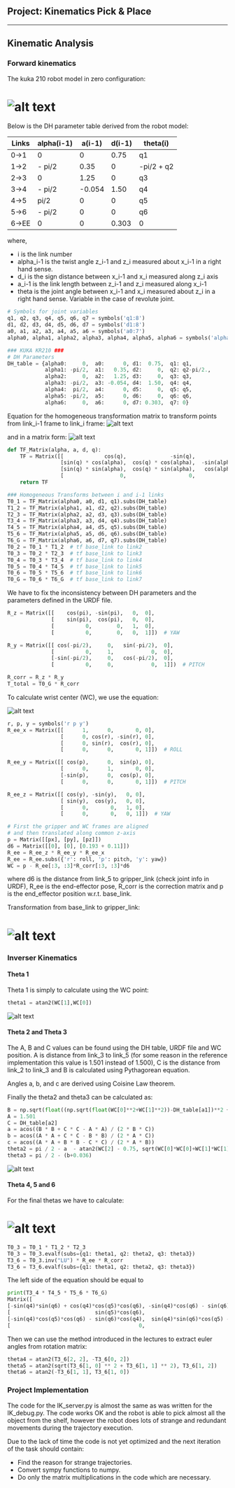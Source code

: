 ## Project: Kinematics Pick & Place

---


[//]: # (Image References)

[image1]: ./misc_images/system.png
[image2]: ./misc_images/misc3.png
[image3]: ./misc_images/misc2.png
[image4]: ./misc_images/forward_eq.png
[image5]: ./misc_images/forward_tf.png
[image6]: ./misc_images/wc.png
[image7]: ./misc_images/fw_kin_results.png
[image8]: ./misc_images/theta1.png
[image9]: ./misc_images/theta23.png
[image10]: ./misc_images/tf_for_theta456.png

## Kinematic Analysis
### Forward kinematics

The kuka 210 robot model in zero configuration:
# ![alt text][image1]
       

Below is the DH parameter table derived from the robot model:

Links | alpha(i-1) | a(i-1) | d(i-1) | theta(i)
--- | --- | --- | --- | ---
0->1 | 0 | 0 | 0.75 | q1
1->2 | - pi/2 | 0.35 | 0 | -pi/2 + q2
2->3 | 0 | 1.25 | 0 | q3
3->4 |  - pi/2 | -0.054 | 1.50 | q4
4->5 | pi/2 | 0 | 0 | q5
5->6 | - pi/2 | 0 | 0 | q6
6->EE | 0 | 0 | 0.303 | 0

where,
* i is the link number
* alpha_i-1 is the twist angle z_i-1 and z_i measured about x_i-1 in a right hand sense.
* d_i is the sign distance between x_i-1 and x_i measured along z_i axis
* a_i-1 is the link length between z_i-1 and z_i measured along x_i-1
* theta is the joint angle between x_i-1 and x_i measured about z_i in a right hand sense. Variable in the case of revolute joint.

```python
# Symbols for joint variables
q1, q2, q3, q4, q5, q6, q7 = symbols('q1:8')
d1, d2, d3, d4, d5, d6, d7 = symbols('d1:8')
a0, a1, a2, a3, a4, a5, a6 = symbols('a0:7')
alpha0, alpha1, alpha2, alpha3, alpha4, alpha5, alpha6 = symbols('alpha0:7')

### KUKA KR210 ###
# DH Parameters
DH_table = {alpha0:     0,  a0:      0, d1:  0.75,  q1: q1,
            alpha1: -pi/2,  a1:   0.35, d2:     0,  q2: q2-pi/2.,
            alpha2:     0,  a2:   1.25, d3:     0,  q3: q3,
            alpha3: -pi/2,  a3: -0.054, d4:  1.50,  q4: q4,
            alpha4:  pi/2,  a4:      0, d5:     0,  q5: q5,
            alpha5: -pi/2,  a5:      0, d6:     0,  q6: q6,
            alpha6:     0,  a6:      0, d7: 0.303,  q7: 0}
```
Equation for the homogeneous transformation matrix to transform points from link_i-1 frame to link_i frame:
![alt text][image4]

and in a matrix form:
![alt text][image5]
```python
def TF_Matrix(alpha, a, d, q):
    TF = Matrix([[             cos(q),              -sin(q),            0,               a],
                 [sin(q) * cos(alpha),  cos(q) * cos(alpha),  -sin(alpha), -sin(alpha) * d],
                 [sin(q) * sin(alpha),  cos(q) * sin(alpha),   cos(alpha),  cos(alpha) * d],
                 [                  0,                    0,            0,               1]])
    return TF
```     

```python
### Homogeneous Transforms between i and i-1 links
T0_1 = TF_Matrix(alpha0, a0, d1, q1).subs(DH_table)
T1_2 = TF_Matrix(alpha1, a1, d2, q2).subs(DH_table)
T2_3 = TF_Matrix(alpha2, a2, d3, q3).subs(DH_table)
T3_4 = TF_Matrix(alpha3, a3, d4, q4).subs(DH_table)
T4_5 = TF_Matrix(alpha4, a4, d5, q5).subs(DH_table)
T5_6 = TF_Matrix(alpha5, a5, d6, q6).subs(DH_table)
T6_G = TF_Matrix(alpha6, a6, d7, q7).subs(DH_table)
T0_2 = T0_1 * T1_2  # tf base_link to link2
T0_3 = T0_2 * T2_3  # tf base_link to link3
T0_4 = T0_3 * T3_4  # tf base_link to link4
T0_5 = T0_4 * T4_5  # tf base_link to link5
T0_6 = T0_5 * T5_6  # tf base_link to link6
T0_G = T0_6 * T6_G  # tf base_link to link7
```

We have to fix the inconsistency between DH parameters and the parameters defined in the URDF file. 
```python
R_z = Matrix([[    cos(pi), -sin(pi),   0,  0],
              [    sin(pi),  cos(pi),   0,  0],
              [          0,        0,   1,  0],
              [          0,        0,   0,  1]])  # YAW

R_y = Matrix([[ cos(-pi/2),     0,   sin(-pi/2),  0],
              [          0,     1,            0,  0],
              [-sin(-pi/2),     0,   cos(-pi/2),  0],
              [          0,     0,            0,  1]])  # PITCH

R_corr = R_z * R_y
T_total = T0_G * R_corr
```
To calculate wrist center (WC), we use the equation:

![alt text][image6]
```python
r, p, y = symbols('r p y')
R_ee_x = Matrix([[      1,      0,       0, 0],
                 [      0, cos(r), -sin(r), 0],
                 [      0, sin(r),  cos(r), 0],
                 [      0,      0,       0, 1]])  # ROLL

R_ee_y = Matrix([[ cos(p),      0,  sin(p), 0],
                 [      0,      1,       0, 0],
                 [-sin(p),      0,  cos(p), 0],
                 [      0,      0,       0, 1]])  # PITCH

R_ee_z = Matrix([[ cos(y), -sin(y),   0, 0],
                 [ sin(y),  cos(y),   0, 0],
                 [      0,       0,   1, 0],
                 [      0,       0,   0, 1]])  # YAW

# First the gripper and WC frames are aligned
# and then translated along common z-axis
p = Matrix([[px], [py], [pz]])
d6 = Matrix([[0], [0], [0.193 + 0.11]])
R_ee = R_ee_z * R_ee_y * R_ee_x
R_ee = R_ee.subs({'r': roll, 'p': pitch, 'y': yaw})
WC = p - R_ee[:3, :3]*R_corr[:3, :3]*d6
```
where d6 is the distance from link_5 to gripper_link (check joint info in URDF), R_ee is the end-effector pose,
R_corr is the correction matrix and p is the end_effector position w.r.t. base_link.

Transformation from base_link to gripper_link:
# ![alt text][image7]


### Inverser Kinematics
#### Theta 1
Theta 1 is simply to calculate using the WC point:
```python
theta1 = atan2(WC[1],WC[0])
```
![alt text][image8]
#### Theta 2 and Theta 3
The A, B and C values can be found using the DH table, URDF file and WC position.
A is distance from link_3 to link_5 (for some reason in the reference implementation this value is 1.501 instead of 1.500),
C is the distance from link_2 to link_3 and B is calculated using Pythagorean equation.

Angles a, b, and c are derived using Coisine Law theorem.

Finally the theta2 and theta3 can be calculated as:
```python
B = np.sqrt(float((np.sqrt(float(WC[0]**2+WC[1]**2))-DH_table[a1])**2 + (WC[2]-DH_table[d1])**2))
A = 1.501  
C = DH_table[a2]
a = acos((B * B + C * C - A * A) / (2 * B * C))
b = acos((A * A + C * C - B * B) / (2 * A * C))
c = acos((A * A + B * B - C * C) / (2 * A * B))
theta2 = pi / 2 - a  - atan2(WC[2] - 0.75, sqrt(WC[0]*WC[0]+WC[1]*WC[1]) - 0.35)
theta3 = pi / 2 - (b+0.036)
```
![alt text][image9]


#### Theta 4, 5 and 6
For the final thetas we have to calculate:
# ![alt text][image10]
```python
T0_3 = T0_1 * T1_2 * T2_3
T0_3 = T0_3.evalf(subs={q1: theta1, q2: theta2, q3: theta3})
T3_6 = T0_3.inv("LU") * R_ee * R_corr
T3_6 = T3_6.evalf(subs={q1: theta1, q2: theta2, q3: theta3})
```
The left side of the equation should be equal to
```python
print(T3_4 * T4_5 * T5_6 * T6_G)
Matrix([
[-sin(q4)*sin(q6) + cos(q4)*cos(q5)*cos(q6), -sin(q4)*cos(q6) - sin(q6)*cos(q4)*cos(q5), -sin(q5)*cos(q4), -0.303*sin(q5)*cos(q4) - 0.054],
[                           sin(q5)*cos(q6),                           -sin(q5)*sin(q6),          cos(q5),            0.303*cos(q5) + 1.5],
[-sin(q4)*cos(q5)*cos(q6) - sin(q6)*cos(q4),  sin(q4)*sin(q6)*cos(q5) - cos(q4)*cos(q6),  sin(q4)*sin(q5),          0.303*sin(q4)*sin(q5)],
[                                         0,                                          0,                0,                              1]])

```
Then we can use the method introduced in the lectures to extract euler angles from rotation matrix:
```python
theta4 = atan2(T3_6[2, 2], -T3_6[0, 2])
theta5 = atan2(sqrt(T3_6[1, 0] ** 2 + T3_6[1, 1] ** 2), T3_6[1, 2])
theta6 = atan2(-T3_6[1, 1], T3_6[1, 0])
```

### Project Implementation

The code for the IK_server.py is almost the same as was written for the IK_debug.py. The code works OK and the robot is able to pick almost all the object from the shelf, however the robot does lots of strange and redundant movements during the trajectory execution.

Due to the lack of time the code is not yet optimized and the next iteration of the task should contain:

* Find the reason for strange trajectories.
* Convert sympy functions to numpy.
* Do only the matrix multiplications in the code which are necessary.
 


